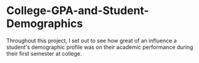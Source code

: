 # College-GPA-and-Student-Demographics
Throughout this project, I set out to see how great of an influence a student's demographic profile was on their academic performance during their first semester at college. 
